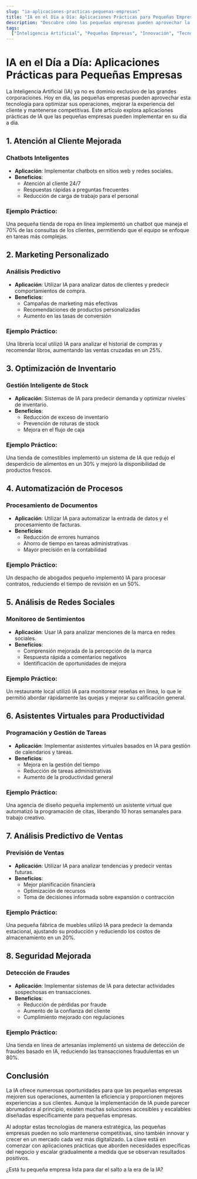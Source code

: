 ```yaml
---
slug: "ia-aplicaciones-practicas-pequenas-empresas"
title: "IA en el Día a Día: Aplicaciones Prácticas para Pequeñas Empresas"
description: "Descubre cómo las pequeñas empresas pueden aprovechar la inteligencia artificial para mejorar sus operaciones diarias, aumentar la eficiencia y competir en el mercado actual."
tags:
  ["Inteligencia Artificial", "Pequeñas Empresas", "Innovación", "Tecnología"]
---
```


# IA en el Día a Día: Aplicaciones Prácticas para Pequeñas Empresas

La Inteligencia Artificial (IA) ya no es dominio exclusivo de las grandes corporaciones. Hoy en día, las pequeñas empresas pueden aprovechar esta tecnología para optimizar sus operaciones, mejorar la experiencia del cliente y mantenerse competitivas. Este artículo explora aplicaciones prácticas de IA que las pequeñas empresas pueden implementar en su día a día.

## 1. Atención al Cliente Mejorada

### Chatbots Inteligentes

- **Aplicación**: Implementar chatbots en sitios web y redes sociales.
- **Beneficios**:
  - Atención al cliente 24/7
  - Respuestas rápidas a preguntas frecuentes
  - Reducción de carga de trabajo para el personal

### Ejemplo Práctico:

Una pequeña tienda de ropa en línea implementó un chatbot que maneja el 70% de las consultas de los clientes, permitiendo que el equipo se enfoque en tareas más complejas.

## 2. Marketing Personalizado

### Análisis Predictivo

- **Aplicación**: Utilizar IA para analizar datos de clientes y predecir comportamientos de compra.
- **Beneficios**:
  - Campañas de marketing más efectivas
  - Recomendaciones de productos personalizadas
  - Aumento en las tasas de conversión

### Ejemplo Práctico:

Una librería local utilizó IA para analizar el historial de compras y recomendar libros, aumentando las ventas cruzadas en un 25%.

## 3. Optimización de Inventario

### Gestión Inteligente de Stock

- **Aplicación**: Sistemas de IA para predecir demanda y optimizar niveles de inventario.
- **Beneficios**:
  - Reducción de exceso de inventario
  - Prevención de roturas de stock
  - Mejora en el flujo de caja

### Ejemplo Práctico:

Una tienda de comestibles implementó un sistema de IA que redujo el desperdicio de alimentos en un 30% y mejoró la disponibilidad de productos frescos.

## 4. Automatización de Procesos

### Procesamiento de Documentos

- **Aplicación**: Utilizar IA para automatizar la entrada de datos y el procesamiento de facturas.
- **Beneficios**:
  - Reducción de errores humanos
  - Ahorro de tiempo en tareas administrativas
  - Mayor precisión en la contabilidad

### Ejemplo Práctico:

Un despacho de abogados pequeño implementó IA para procesar contratos, reduciendo el tiempo de revisión en un 50%.

## 5. Análisis de Redes Sociales

### Monitoreo de Sentimientos

- **Aplicación**: Usar IA para analizar menciones de la marca en redes sociales.
- **Beneficios**:
  - Comprensión mejorada de la percepción de la marca
  - Respuesta rápida a comentarios negativos
  - Identificación de oportunidades de mejora

### Ejemplo Práctico:

Un restaurante local utilizó IA para monitorear reseñas en línea, lo que le permitió abordar rápidamente las quejas y mejorar su calificación general.

## 6. Asistentes Virtuales para Productividad

### Programación y Gestión de Tareas

- **Aplicación**: Implementar asistentes virtuales basados en IA para gestión de calendarios y tareas.
- **Beneficios**:
  - Mejora en la gestión del tiempo
  - Reducción de tareas administrativas
  - Aumento de la productividad general

### Ejemplo Práctico:

Una agencia de diseño pequeña implementó un asistente virtual que automatizó la programación de citas, liberando 10 horas semanales para trabajo creativo.

## 7. Análisis Predictivo de Ventas

### Previsión de Ventas

- **Aplicación**: Utilizar IA para analizar tendencias y predecir ventas futuras.
- **Beneficios**:
  - Mejor planificación financiera
  - Optimización de recursos
  - Toma de decisiones informada sobre expansión o contracción

### Ejemplo Práctico:

Una pequeña fábrica de muebles utilizó IA para predecir la demanda estacional, ajustando su producción y reduciendo los costos de almacenamiento en un 20%.

## 8. Seguridad Mejorada

### Detección de Fraudes

- **Aplicación**: Implementar sistemas de IA para detectar actividades sospechosas en transacciones.
- **Beneficios**:
  - Reducción de pérdidas por fraude
  - Aumento de la confianza del cliente
  - Cumplimiento mejorado con regulaciones

### Ejemplo Práctico:

Una tienda en línea de artesanías implementó un sistema de detección de fraudes basado en IA, reduciendo las transacciones fraudulentas en un 80%.

## Conclusión

La IA ofrece numerosas oportunidades para que las pequeñas empresas mejoren sus operaciones, aumenten la eficiencia y proporcionen mejores experiencias a sus clientes. Aunque la implementación de IA puede parecer abrumadora al principio, existen muchas soluciones accesibles y escalables diseñadas específicamente para pequeñas empresas.

Al adoptar estas tecnologías de manera estratégica, las pequeñas empresas pueden no solo mantenerse competitivas, sino también innovar y crecer en un mercado cada vez más digitalizado. La clave está en comenzar con aplicaciones prácticas que aborden necesidades específicas del negocio y escalar gradualmente a medida que se observan resultados positivos.

¿Está tu pequeña empresa lista para dar el salto a la era de la IA?
